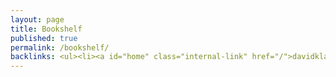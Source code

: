 ```yaml
---
layout: page
title: Bookshelf
published: true
permalink: /bookshelf/
backlinks: <ul><li><a id="home" class="internal-link" href="/">davidklaing.com</a></li></ul>
---
```


